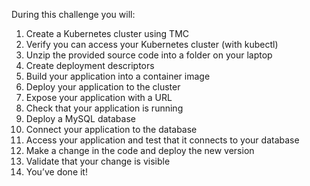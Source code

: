 During this challenge you will:

1. Create a Kubernetes cluster using TMC
2. Verify you can access your Kubernetes cluster (with kubectl)
3. Unzip the provided source code into a folder on your laptop
4. Create deployment descriptors
5. Build your application into a container image
6. Deploy your application to the cluster
7. Expose your application with a URL
8. Check that your application is running
9. Deploy a MySQL database
10. Connect your application to the database
11. Access your application and test that it connects to your database
12. Make a change in the code and deploy the new version
13. Validate that your change is visible
14. You’ve done it!
